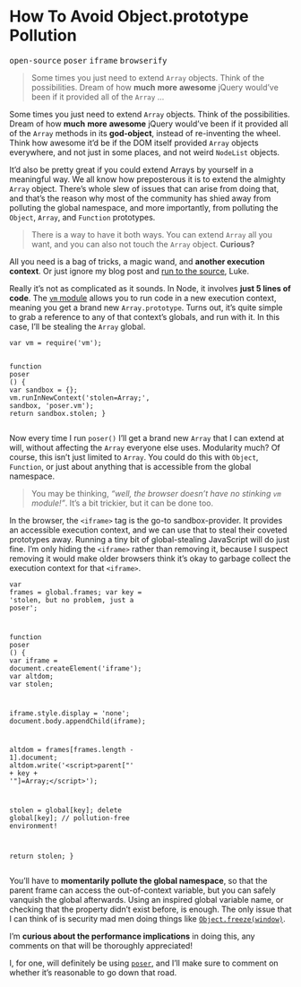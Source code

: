 <h1>How To Avoid Object.prototype Pollution</h1>

<div><kbd>open-source</kbd> <kbd>poser</kbd> <kbd>iframe</kbd> <kbd>browserify</kbd></div>

<blockquote><p>Some times you just need to extend <code>Array</code> objects. Think of the possibilities. Dream of how <strong>much</strong> <strong>more</strong> <strong>awesome</strong> jQuery would&#x2019;ve been if it provided all of the <code>Array</code> &#x2026;</p></blockquote>

<div><p>Some times you just need to extend <code class="md-code md-code-inline">Array</code> objects. Think of the possibilities. Dream of how <strong>much</strong> <strong>more</strong> <strong>awesome</strong> jQuery would&#x2019;ve been if it provided all of the <code class="md-code md-code-inline">Array</code> methods in its <strong>god-object</strong>, instead of re-inventing the wheel. Think how awesome it&#x2019;d be if the DOM itself provided <code class="md-code md-code-inline">Array</code> objects everywhere, and not just in some places, and not weird <code class="md-code md-code-inline">NodeList</code> objects.</p></div>

<div></div>

<div><p>It&#x2019;d also be pretty great if you could extend Arrays by yourself in a meaningful way. We all know how preposterous it is to extend the almighty <code class="md-code md-code-inline">Array</code> object. There&#x2019;s whole slew of issues that can arise from doing that, and that&#x2019;s the reason why most of the community has shied away from polluting the global namespace, and more importantly, from polluting the <code class="md-code md-code-inline">Object</code>, <code class="md-code md-code-inline">Array</code>, and <code class="md-code md-code-inline">Function</code> prototypes.</p> <blockquote> <p>There is a way to have it both ways. You can extend <code class="md-code md-code-inline">Array</code> all you want, and you can also not touch the <code class="md-code md-code-inline">Array</code> object. <strong>Curious?</strong></p> </blockquote> <p>All you need is a bag of tricks, a magic wand, and <strong>another execution context</strong>. Or just ignore my blog post and <a href="https://github.com/bevacqua/poser" target="_blank">run to the source</a>, Luke.</p></div>

<div><p>Really it&#x2019;s not as complicated as it sounds. In Node, it involves <strong>just 5 lines of code</strong>. The <a href="http://nodejs.org/api/vm.html" target="_blank" aria-label="Node.js API Documentation"><code class="md-code md-code-inline">vm</code> module</a> allows you to run code in a new execution context, meaning you get a brand new <code class="md-code md-code-inline">Array.prototype</code>. Turns out, it&#x2019;s quite simple to grab a reference to any of that context&#x2019;s globals, and run with it. In this case, I&#x2019;ll be stealing the <code class="md-code md-code-inline">Array</code> global.</p> <pre class="md-code-block"><code class="md-code md-lang-javascript"><span class="md-code-keyword">var</span> vm = <span class="md-code-built_in">require</span>(<span class="md-code-string">&apos;vm&apos;</span>);

<span class="md-code-function"><span class="md-code-keyword">function</span> <span class="md-code-title">poser</span> <span class="md-code-params">()</span> </span>{
  <span class="md-code-keyword">var</span> sandbox = {};
  vm.runInNewContext(<span class="md-code-string">&apos;stolen=Array;&apos;</span>, sandbox, <span class="md-code-string">&apos;poser.vm&apos;</span>);
  <span class="md-code-keyword">return</span> sandbox.stolen;
}
</code></pre> <p>Now every time I run <code class="md-code md-code-inline">poser()</code> I&#x2019;ll get a brand new <code class="md-code md-code-inline">Array</code> that I can extend at will, without affecting the <code class="md-code md-code-inline">Array</code> everyone else uses. Modularity much? Of course, this isn&#x2019;t just limited to <code class="md-code md-code-inline">Array</code>. You could do this with <code class="md-code md-code-inline">Object</code>, <code class="md-code md-code-inline">Function</code>, or just about anything that is accessible from the global namespace.</p> <blockquote> <p>You may be thinking, <em>&#x201C;well, the browser doesn&#x2019;t have no stinking <code class="md-code md-code-inline">vm</code> module!&#x201D;</em>. It&#x2019;s a bit trickier, but it can be done too.</p> </blockquote> <p>In the browser, the <code class="md-code md-code-inline">&lt;iframe&gt;</code> tag is the go-to sandbox-provider. It provides an accessible execution context, and we can use that to steal their coveted prototypes away. Running a tiny bit of global-stealing JavaScript will do just fine. I&#x2019;m only hiding the <code class="md-code md-code-inline">&lt;iframe&gt;</code> rather than removing it, because I suspect removing it would make older browsers think it&#x2019;s okay to garbage collect the execution context for that <code class="md-code md-code-inline">&lt;iframe&gt;</code>.</p> <pre class="md-code-block"><code class="md-code md-lang-javascript"><span class="md-code-keyword">var</span> frames = global.frames;
<span class="md-code-keyword">var</span> key = <span class="md-code-string">&apos;stolen, but no problem, just a poser&apos;</span>;

<span class="md-code-function"><span class="md-code-keyword">function</span> <span class="md-code-title">poser</span> <span class="md-code-params">()</span> </span>{
  <span class="md-code-keyword">var</span> iframe = <span class="md-code-built_in">document</span>.createElement(<span class="md-code-string">&apos;iframe&apos;</span>);
  <span class="md-code-keyword">var</span> altdom;
  <span class="md-code-keyword">var</span> stolen;

  iframe.style.display = <span class="md-code-string">&apos;none&apos;</span>;
  <span class="md-code-built_in">document</span>.body.appendChild(iframe);

  altdom = frames[frames.length - <span class="md-code-number">1</span>].document;
  altdom.write(<span class="md-code-string">&apos;&lt;script&gt;parent[&quot;&apos;</span> + key + <span class="md-code-string">&apos;&quot;]=Array;&lt;\/script&gt;&apos;</span>);

  stolen = global[key];
  <span class="md-code-keyword">delete</span> global[key]; <span class="md-code-comment">// pollution-free environment!</span>

  <span class="md-code-keyword">return</span> stolen;
}
</code></pre> <p>You&#x2019;ll have to <strong>momentarily pollute the global namespace</strong>, so that the parent frame can access the out-of-context variable, but you can safely vanquish the global afterwards. Using an inspired global variable name, or checking that the property didn&#x2019;t exist before, is enough. The only issue that I can think of is security mad men doing things like <a href="https://developer.mozilla.org/en-US/docs/Web/JavaScript/Reference/Global_Objects/Object/freeze" target="_blank" aria-label="Object.freeze - MDN"><code class="md-code md-code-inline">Object.freeze(window)</code></a>.</p> <p>I&#x2019;m <strong>curious about the performance implications</strong> in doing this, any comments on that will be thoroughly appreciated!</p> <p>I, for one, will definitely be using <a href="https://github.com/bevacqua/poser" target="_blank" aria-label="poser on GitHub"><code class="md-code md-code-inline">poser</code></a>, and I&#x2019;ll make sure to comment on whether it&#x2019;s reasonable to go down that road.</p></div>
